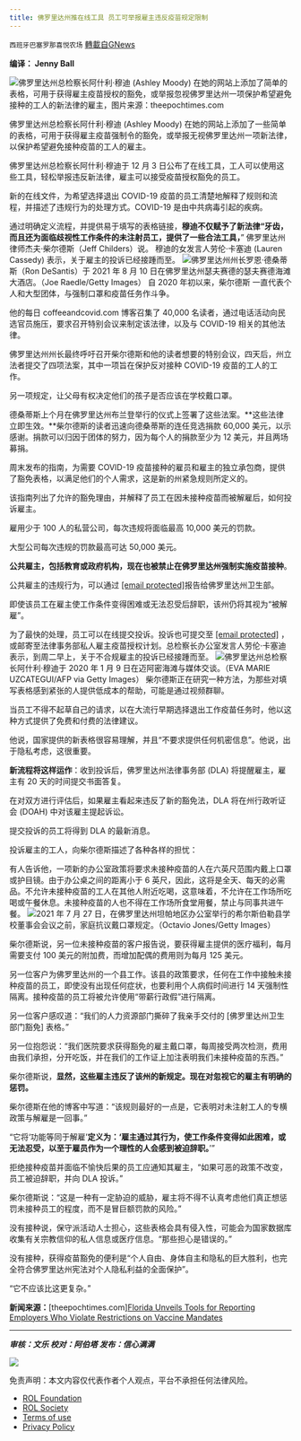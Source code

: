 ```yaml
---
title: 佛罗里达州推在线工具 员工可举报雇主违反疫苗规定限制
---
```

`西班牙巴塞罗那喜悦农场` [轉載自GNews](https://gnews.org/zh-hans/1732644/)

**编译： Jenny Ball**

![](https://assets.gnews.org/wp-content/uploads/2021/12/tempsnip34.png)佛罗里达州总检察长阿什利·穆迪 (Ashley Moody) 在她的网站上添加了简单的表格，可用于获得雇主疫苗授权的豁免，或举报忽视佛罗里达州一项保护希望避免接种的工人的新法律的雇主，图片来源：theepochtimes.com

佛罗里达州总检察长阿什利·穆迪 (Ashley Moody) 在她的网站上添加了一些简单的表格，可用于获得雇主疫苗强制令的豁免，或举报无视佛罗里达州一项新法律，以保护希望避免接种疫苗的工人的雇主。

佛罗里达州总检察长阿什利·穆迪于 12 月 3 日公布了在线工具，工人可以使用这些工具，轻松举报违反新法律，雇主可以接受疫苗授权豁免的员工。

新的在线文件，为希望选择退出 COVID-19 疫苗的员工清楚地解释了规则和流程，并描述了违规行为的处理方式。COVID-19 是由中共病毒引起的疾病。

通过明确定义流程，并提供易于填写的表格链接，**穆迪不仅赋予了新法律“牙齿，而且还为面临歧视性工作条件的未注射员工，提供了一些合法工具，**” 佛罗里达州律师杰夫·柴尔德斯（Jeff Childers）说。 穆迪的女发言人劳伦·卡塞迪 (Lauren Cassedy) 表示，关于雇主的投诉已经接踵而至。
![](https://assets.gnews.org/wp-content/uploads/2021/12/tempsnip35.png)佛罗里达州州长罗恩·德桑蒂斯（Ron DeSantis）于 2021 年 8 月 10 日在佛罗里达州瑟夫赛德的瑟夫赛德海滩大酒店。（Joe Raedle/Getty Images）
自 2020 年初以来，柴尔德斯 一直代表个人和大型团体，与强制口罩和疫苗任务作斗争。

他的每日 coffeeandcovid.com 博客召集了 40,000 名读者，通过电话活动向民选官员施压，要求召开特别会议来制定该法律，以及与 COVID-19 相关的其他法律。

佛罗里达州州长最终呼吁召开柴尔德斯和他的读者想要的特别会议，四天后，州立法者提交了四项法案，其中一项旨在保护反对接种 COVID-19 疫苗的工人的工作。

另一项规定，让父母有权决定他们的孩子是否应该在学校戴口罩。

德桑蒂斯上个月在佛罗里达州布兰登举行的仪式上签署了这些法案。**这些法律立即生效。**柴尔德斯的读者迅速向德桑蒂斯的连任竞选捐款 60,000 美元，以示感谢。捐款可以归因于团体的努力，因为每个人的捐款至少为 12 美元，并且两场募捐。

周末发布的指南，为需要 COVID-19 疫苗接种的雇员和雇主的独立承包商，提供了豁免表格，以满足他们的个人需求，这是新的州紧急规则所定义的。

该指南列出了允许的豁免理由，并解释了员工在因未接种疫苗而被解雇后，如何投诉雇主。

雇用少于 100 人的私营公司，每次违规将面临最高 10,000 美元的罚款。

大型公司每次违规的罚款最高可达 50,000 美元。

**公共雇主，包括教育或政府机构，现在也被禁止在佛罗里达州强制实施疫苗接种**。

公共雇主的违规行为，可以通过 [\[email protected\]](/cdn-cgi/l/email-protection#f5a3948da5948686b3879090b3b9b5b3b9bd909499819ddb929a83)报告给佛罗里达州卫生部。

即使该员工在雇主使工作条件变得困难或无法忍受后辞职，该州仍将其视为“被解雇”。

为了最快的处理，员工可以在线提交投诉。投诉也可提交至 [\[email protected\]](/cdn-cgi/l/email-protection#a6d0c7decbc7c8c2c7d2c3e6cbdfc0cac9d4cfc2c7cac3c1c7ca88c5c9cb) ，或邮寄至法律事务部私人雇主疫苗授权计划。总检察长办公室发言人劳伦·卡塞迪表示，到周二早上，关于不合规雇主的投诉已经接踵而至。
![](https://assets.gnews.org/wp-content/uploads/2021/12/tempsnip36.png)佛罗里达州总检察长阿什利·穆迪于 2020 年 1 月 9 日在迈阿密海滩与媒体交谈。（EVA MARIE UZCATEGUI/AFP via Getty Images）
柴尔德斯正在研究一种方法，为那些对填写表格感到紧张的人提供低成本的帮助，可能是通过视频群聊。

当员工不得不起草自己的请求，以在大流行早期选择退出工作疫苗任务时，他以这种方式提供了免费和付费的法律建议。

他说，国家提供的新表格很容易理解，并且“不要求提供任何机密信息”。他说，出于隐私考虑，这很重要。

**新流程将这样运作**：收到投诉后，佛罗里达州法律事务部 (DLA) 将提醒雇主，雇主有 20 天的时间提交书面答复。

在对双方进行评估后，如果雇主看起来违反了新的豁免法，DLA 将在州行政听证会 (DOAH) 中对该雇主提起诉讼。

提交投诉的员工将得到 DLA 的最新消息。

投诉雇主的工人，向柴尔德斯描述了各种各样的担忧：

有人告诉他，一项新的办公室政策将要求未接种疫苗的人在六英尺范围内戴上口罩或护目镜。由于办公桌之间的距离小于 6 英尺，因此，这将是全天、每天的必需品。不允许未接种疫苗的工人在其他人附近吃喝，这意味着，不允许在工作场所吃喝或午餐休息。未接种疫苗的人也不得在工作场所食堂用餐，禁止与同事共进午餐。
![](https://assets.gnews.org/wp-content/uploads/2021/12/tempsnip33.png)2021 年 7 月 27 日，在佛罗里达州坦帕地区办公室举行的希尔斯伯勒县学校董事会会议之前，家庭抗议戴口罩规定。（Octavio Jones/Getty Images）

柴尔德斯说，另一位未接种疫苗的客户报告说，要获得雇主提供的医疗福利，每月需要支付 100 美元的附加费，而增加配偶的费用则为每月 125 美元。

另一位客户为佛罗里达州的一个县工作。该县的政策要求，任何在工作中接触未接种疫苗的员工，即使没有出现任何症状，也要利用个人病假时间进行 14 天强制性隔离。接种疫苗的员工将被允许使用“带薪行政假”进行隔离。

另一位客户感叹道：“我们的人力资源部门撕碎了我亲手交付的 [佛罗里达州卫生部门豁免] 表格。”

另一位抱怨说：“我们医院要求获得豁免的雇主戴口罩，每周接受两次检测，费用由我们承担，分开吃饭，并在我们的工作证上加注表明我们未接种疫苗的东西。”

柴尔德斯说，**显然，这些雇主违反了该州的新规定。现在对忽视它的雇主有明确的惩罚。**

柴尔德斯在他的博客中写道：“该规则最好的一点是，它表明对未注射工人的专横政策与解雇是一回事。”

“它将‘功能等同于解雇’**定义为：‘雇主通过其行为，使工作条件变得如此困难，或无法忍受，以至于雇员作为一个理性的人会感到被迫辞职。**’”

拒绝接种疫苗并面临不愉快后果的员工应通知其雇主，“如果可恶的政策不改变，员工被迫辞职，并向 DLA 投诉。”

柴尔德斯说：“这是一种有一定胁迫的威胁，雇主将不得不认真考虑他们真正想惩罚未接种员工的程度，而不是冒巨额罚款的风险。”

没有接种说，保守派活动人士担心，这些表格会具有侵入性，可能会为国家数据库收集有关宗教信仰的私人信息或医疗信息。“那些担心是错误的。”

没有接种，获得疫苗豁免的便利是“个人自由、身体自主和隐私的巨大胜利，也完全符合佛罗里达州宪法对个人隐私利益的全面保护”。

“它不应该比这更复杂。”

**新闻来源：**[theepochtimes.com][Florida Unveils Tools for Reporting Employers Who Violate Restrictions on Vaccine Mandates](https://www.theepochtimes.com/mkt_breakingnews/florida-unveils-tools-for-reporting-employers-who-violate-restrictions-on-vaccine-mandates_4141573.html?utm_source=News&amp;utm_medium=email&amp;utm_campaign=breaking-2021-12-07-3&amp;mktids=1947c53a59c9f17cbc490effed67f2e5&amp;est=lDHl8WBz3JyxSf2Niil5juOKvFomneiZHcSfDdJS3RU26zsPnh7Qg%2FiF6b6jZuO0)

* * *

***审核：文乐
校对：阿伯塔
发布：信心满满***

![](https://assets.gnews.org/wp-content/uploads/2021/12/GNEWS_CH..jpeg)

 

免责声明：本文内容仅代表作者个人观点，平台不承担任何法律风险。

- [ROL Foundation](https://rolfoundation.org/)
- [ROL Society](https://rolsociety.org/)
- [Terms of use](https://gnews.org/terms-of-use-3/)
- [Privacy Policy](https://gnews.org/privacy-policy/)
